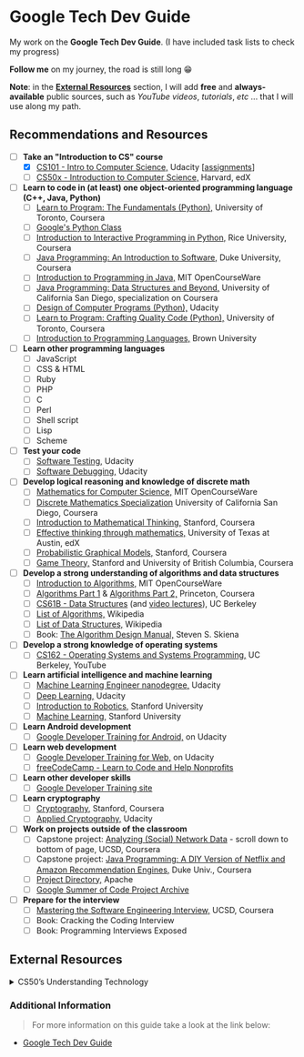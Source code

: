 # Google Tech Dev Guide

My work on the **Google Tech Dev Guide**. (I have included task lists to check my progress)

**Follow me** on my journey, the road is still long :grin:

**Note**: in the [**External Resources**](#external-resources) section, I will add **free** and **always-available** public sources, such as *YouTube videos*, *tutorials*, *etc* ... that I will use along my path.

## Recommendations and Resources

- [ ] **Take an "Introduction to CS" course**
    - [x] [CS101 - Intro to Computer Science,](https://www.udacity.com/course/cs101) Udacity [[assignments](https://github.com/HawksSpawn/introduction-to-python-programming-solutions)]
    - [ ] [CS50x - Introduction to Computer Science,](https://www.edx.org/course/cs50s-introduction-computer-science-harvardx-cs50x) Harvard, edX    

- [ ] **Learn to code in (at least) one object-oriented programming language (C++, Java, Python)**
    - [ ] [Learn to Program: The Fundamentals (Python),](https://www.coursera.org/learn/learn-to-program) University of Toronto, Coursera
    - [ ] [Google's Python Class](https://developers.google.com/edu/python/)
    - [ ] [Introduction to Interactive Programming in Python,](https://www.coursera.org/learn/interactive-python-1) Rice University, Coursera
    - [ ] [Java Programming: An Introduction to Software,](https://www.coursera.org/specializations/java-programming) Duke University, Coursera
    - [ ] [Introduction to Programming in Java,](https://ocw.mit.edu/courses/electrical-engineering-and-computer-science/6-092-introduction-to-programming-in-java-january-iap-2010/index.htm) MIT OpenCourseWare
    - [ ] [Java Programming: Data Structures and Beyond,](https://www.coursera.org/specializations/java-object-oriented) University of California San Diego, specialization on Coursera
    - [ ] [Design of Computer Programs (Python),](https://www.udacity.com/course/design-of-computer-programs--cs212) Udacity
    - [ ] [Learn to Program: Crafting Quality Code (Python),](https://www.coursera.org/learn/program-code) University of Toronto, Coursera
    - [ ] [Introduction to Programming Languages,](https://cs.brown.edu/courses/cs173/2012/OnLine/) Brown University

- [ ] **Learn other programming languages**
    - [ ] JavaScript
    - [ ] CSS & HTML
    - [ ] Ruby
    - [ ] PHP
    - [ ] C
    - [ ] Perl
    - [ ] Shell script
    - [ ] Lisp
    - [ ] Scheme

- [ ] **Test your code**
    - [ ] [Software Testing,](https://www.udacity.com/course/software-testing--cs258) Udacity
    - [ ] [Software Debugging,](https://www.udacity.com/course/software-debugging--cs259) Udacity

- [ ] **Develop logical reasoning and knowledge of discrete math**
    - [ ] [Mathematics for Computer Science,](https://ocw.mit.edu/courses/electrical-engineering-and-computer-science/6-042j-mathematics-for-computer-science-fall-2010/index.htm) MIT OpenCourseWare
    - [ ] [Discrete Mathematics Specialization](https://www.coursera.org/specializations/discrete-mathematics) University of California San Diego, Coursera
    - [ ] [Introduction to Mathematical Thinking,](https://www.coursera.org/learn/mathematical-thinking) Stanford, Coursera
    - [ ] [Effective thinking through mathematics,](https://www.edx.org/course/effective-thinking-through-mathematics-utaustinx-ut-9-01x-0) University of Texas at Austin, edX
    - [ ] [Probabilistic Graphical Models,](https://www.coursera.org/course/pgm) Stanford, Coursera
    - [ ] [Game Theory,](https://www.coursera.org/course/gametheory) Stanford and University of British Columbia, Coursera

- [ ] **Develop a strong understanding of algorithms and data structures**
    - [ ] [Introduction to Algorithms,](https://ocw.mit.edu/courses/electrical-engineering-and-computer-science/6-006-introduction-to-algorithms-spring-2008/index.htm) MIT OpenCourseWare
    - [ ] [Algorithms Part 1](https://www.coursera.org/learn/algorithms-part1) & [Algorithms Part 2,](https://www.coursera.org/learn/algorithms-part2) Princeton, Coursera
    - [ ] [CS61B - Data Structures](https://people.eecs.berkeley.edu/~jrs/61b/) (and [video lectures](https://archive.org/details/ucberkeley_webcast_itunesu_596646791)), UC Berkeley
    - [ ] [List of Algorithms,](https://en.wikipedia.org/wiki/List_of_algorithms) Wikipedia
    - [ ] [List of Data Structures,](https://en.wikipedia.org/wiki/List_of_data_structures) Wikipedia
    - [ ] Book: [The Algorithm Design Manual,](https://www.goodreads.com/book/show/425208.The_Algorithm_Design_Manual) Steven S. Skiena
    
- [ ] **Develop a strong knowledge of operating systems**
    - [ ] [CS162 - Operating Systems and Systems Programming,](https://archive.org/details/ucberkeley-webcast-PL3A5075EC94726781) UC Berkeley, YouTube

- [ ] **Learn artificial intelligence and machine learning**
    - [ ] [Machine Learning Engineer nanodegree,](https://www.udacity.com/course/machine-learning-engineer-nanodegree--nd009) Udacity
    - [ ] [Deep Learning,](https://www.udacity.com/course/deep-learning--ud730) Udacity
    - [ ] [Introduction to Robotics,](https://see.stanford.edu/Course/CS223A) Stanford University
    - [ ] [Machine Learning,](https://see.stanford.edu/Course/CS229) Stanford University

- [ ] **Learn Android development**
    - [ ] [Google Developer Training for Android,](https://developers.google.com/training/android/) on Udacity

- [ ] **Learn web development**
    - [ ] [Google Developer Training for Web,](https://developers.google.com/training/web/) on Udacity
    - [ ] [freeCodeCamp - Learn to Code and Help Nonprofits](https://www.freecodecamp.org/)

- [ ] **Learn other developer skills**
    - [ ] [Google Developer Training site](https://developers.google.com/training/)

- [ ] **Learn cryptography**
    - [ ] [Cryptography,](https://www.coursera.org/course/crypto) Stanford, Coursera
    - [ ] [Applied Cryptography,](https://www.udacity.com/course/applied-cryptography--cs387) Udacity

- [ ] **Work on projects outside of the classroom**
    - [ ] Capstone project: [Analyzing (Social) Network Data](https://www.coursera.org/specializations/java-object-oriented) - scroll down to bottom of page, UCSD, Coursera
    - [ ] Capstone project: [Java Programming: A DIY Version of Netflix and Amazon Recommendation Engines,](https://www.coursera.org/learn/java-programming-recommender) Duke Univ., Coursera
    - [ ] [Project Directory,](https://projects.apache.org/) Apache
    - [ ] [Google Summer of Code Project Archive](https://www.google-melange.com/gsoc/homepage/google/gsoc2013)

- [ ] **Prepare for the interview**
    - [ ] [Mastering the Software Engineering Interview,](https://www.coursera.org/learn/cs-tech-interview) UCSD, Coursera
    - [ ] Book: Cracking the Coding Interview
    - [ ] Book: Programming Interviews Exposed

## External Resources

<details>
<summary>CS50’s Understanding Technology</summary>

## Syllabus

**Hello, world!**

This course is for students who don’t (yet) consider themselves computer persons. Designed for students who work with technology every day but don’t necessarily understand how it all works underneath the hood or how to solve problems when something goes wrong, this course fills in the gaps, empowering students to use and troubleshoot technology more effectively. Through lectures on hardware, the Internet, multimedia, security, programming, and web development as well as through readings on current events, this course equips students for today’s technology and prepares them for tomorrow’s as well.	

## Website
    
- [CS50’s Understanding Technology - **Edx**](https://www.edx.org/course/cs50s-understanding-technology/)
- [CS50’s Understanding Technology - **OpenCourseWare**](https://cs50.harvard.edu/technology/)	

## Lectures

1. [Hardware](https://cs50.harvard.edu/technology/2017/weeks/hardware/)
2. [Internet](https://cs50.harvard.edu/technology/2017/weeks/internet/)
3. [Multimedia](https://cs50.harvard.edu/technology/2017/weeks/multimedia/)
4. [Security](https://cs50.harvard.edu/technology/2017/weeks/security/)
5. [Web Development](https://cs50.harvard.edu/technology/2017/weeks/web_development/)
6. [Programming](https://cs50.harvard.edu/technology/2017/weeks/programming/)

## Certificate

- [CS50 Certificate](https://cs50.harvard.edu/certificates/7feca16e-3624-4778-a0b8-2a9cf87ed1e5)    

</details>

### Additional Information

> For more information on this guide take a look at the link below:

* [Google Tech Dev Guide](https://github.com/GustavBertram/old-google-tech-dev-guide)
